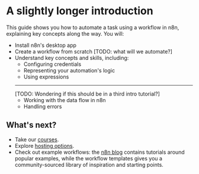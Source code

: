 # A slightly longer introduction

This guide shows you how to automate a task using a workflow in n8n, explaining key concepts along the way. You will:

* Install n8n's desktop app
* Create a workflow from scratch [TODO: what will we automate?]
* Understand key concepts and skills, including:
    * Configuring credentials
    * Representing your automation's logic
    * Using expressions
    ---------------------------------------------
    [TODO: Wondering if this should be in a third intro tutorial?]
    * Working with the data flow in n8n
    * Handling errors






## What's next?

* Take our [courses](/courses/).
* Explore [hosting options](/hosting/options/).
* Check out example workflows: the [n8n blog](https://n8n.io/blog/tag/tutorial/) contains tutorials around popular examples, while the workflow templates gives you a community-sourced library of inspiration and starting points.